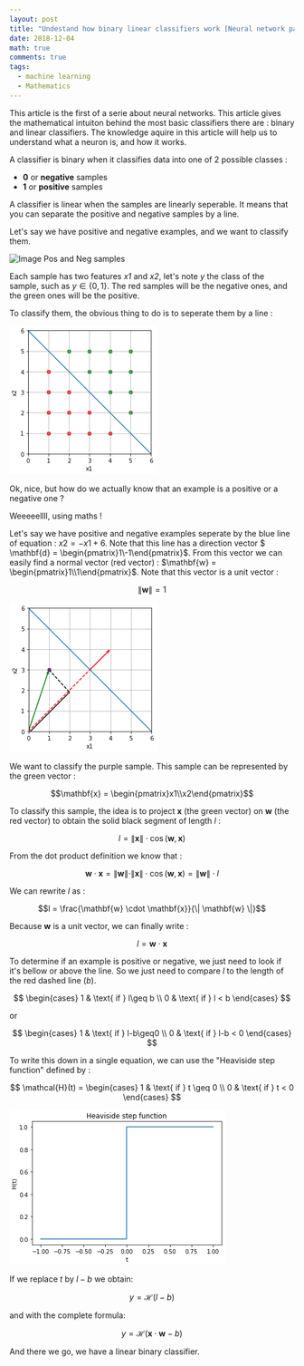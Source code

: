 ```yaml
---
layout: post
title: "Undestand how binary linear classifiers work [Neural network part 1]"
date: 2018-12-04
math: true
comments: true
tags:
  - machine learning
  - Mathematics
---
```


This article is the first of a serie about neural networks. This article gives the mathematical intuiton behind the most basic classifiers there are : binary and linear classifiers. The knowledge aquire in this article will help us to
understand what a neuron is, and how it works.

A classifier is binary when it classifies data into one of 2 possible classes :

* **0** or **negative** samples
* **1** or **positive** samples

A classifier is linear when the samples are linearly seperable. It means that you can separate the positive and negative samples by a line.

Let's say we have positive and negative examples, and we want to classify them.

![Image Pos and Neg samples](/img/nn/posNeg.png)

Each sample has two features *x1* and *x2*, let's note *y* the class of the sample, such as $y \in \left \{ 0,1 \right \}$.
The red samples will be the negative ones, and the green ones will be the positive.

To classify them, the obvious thing to do is to seperate them by a line :

![Image PosNegLine](/img/nn/posNegLine.png)

Ok, nice, but how do we actually know that an example is a positive or a negative one ?

Weeeeellll, using maths !

Let's say we have positive and negative examples seperate by the blue line of equation : $x2 = -x1 + 6$. Note that this line has a direction vector $ \mathbf{d} = \begin{pmatrix}1\\-1\end{pmatrix}$. From this vector we can easily find a normal vector (red vector) :  $\mathbf{w} = \begin{pmatrix}1\\1\end{pmatrix}$. Note that this vector is a unit vector :

$$\|\mathbf{w}\| = 1$$

![Image Vectors](/img/nn/lineVectors.png)

We want to classify the purple sample. This sample can be represented by the green vector :

$$\mathbf{x} = \begin{pmatrix}x1\\x2\end{pmatrix}$$

To classify this sample, the idea is to project $\mathbf{x}$ (the green vector) on $\mathbf{w}$ (the red vector) to obtain the solid black segment of length $l$ :

$$l = \|\mathbf{x}\| \cdot \cos(\mathbf{w},\mathbf{x})$$

From the dot product definition we know that :

$$\mathbf{w} \cdot \mathbf{x} = \|\mathbf{w}\| \cdot \|\mathbf{x}\| \cdot \cos(\mathbf{w},\mathbf{x}) = \|\mathbf{w}\| \cdot l$$

We can rewrite $l$ as :

$$l = \frac{\mathbf{w} \cdot \mathbf{x}}{\| \mathbf{w} \|}$$

Because $\mathbf{w}$ is a unit vector, we can finally write :

$$l = \mathbf{w} \cdot \mathbf{x}$$

To determine if an example is positive or negative, we just need to look if it's bellow or above the line. So we just need to compare $l$ to the length of the red dashed line ($b$).

$$
\begin{cases}
1 & \text{ if } l\geq b \\ 
0 & \text{ if } l < b 
\end{cases}
$$

or

$$
\begin{cases}
1 & \text{ if } l-b\geq0 \\ 
0 & \text{ if } l-b < 0 
\end{cases}
$$

To write this down in a single equation, we can use the "Heaviside step function" defined by :

$$
\mathcal{H}(t) = 
\begin{cases}
1 & \text{ if } t \geq 0 \\ 
0 & \text{ if } t < 0 
\end{cases}
$$

![Image Heaviside Step Function](/img/nn/HeavisideStepFunction.png)

If we replace $t$ by $l-b$ we obtain:

$$y = \mathcal{H}(l-b)$$

and with the complete formula:

$$y = \mathcal{H}(\mathbf{x} \cdot \mathbf{w}-b)$$

And there we go, we have a linear binary classifier.